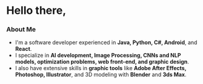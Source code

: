 # Hello there,

### About Me
- I'm a software developer experienced in **Java, Python, C#, Android**, and **React**.
- I specialize in **AI development, Image Processing, CNNs and NLP models, optimization problems, web front-end, and graphic design**.
- I also have extensive skills in **graphic tools** like **Adobe After Effects, Photoshop, Illustrator**, and 3D modeling with **Blender** and **3ds Max**.
